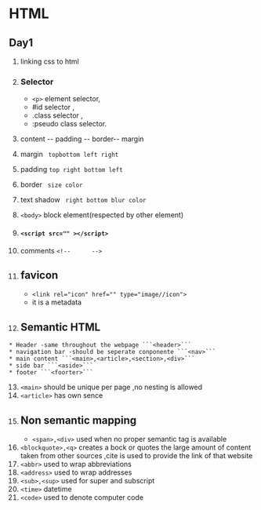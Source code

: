 # HTML 
## Day1

1. linking css to html <link href="" rel="stylesheet"/>
2. ### Selector
   * ```<p>``` element selector,
   * #id selector ,
   * .class selector ,
   * :pseudo class selector.

3. content --  padding --  border-- margin
4. margin ``` topbottom left right```
5. padding ```top right bottom left```
6. border  ``` size color```
7. text shadow ``` right bottom blur color```
8. ```<body>``` block element(respected by other element)
9. #### ```<script src="" ></script>```
10. comments ```<!--      -->```
11. ## favicon 
    * ```<link rel="icon" href="" type="image//icon">```
    * it is a metadata
12.  ## Semantic HTML
    * Header -same throughout the webpage ```<header>```
    * navigation bar -should be seperate conponente ```<nav>```
    * main content ```<main>,<article>,<section>,<div>``` 
    * side bar ```<aside>```
    * footer ```<foorter>```
13. ```<main>``` should be unique per page ,no nesting is allowed 
14. ```<article>``` has own sence 
15. ## Non semantic mapping
    * ```<span>,<div>``` used when no proper semantic tag is available
16. ```<blockquote>,<q>``` creates a bock or quotes the large amount of content taken from other sources ,cite is used to provide the link of that website
17. ```<abbr>``` used to wrap abbreviations
18. ```<address>``` used to wrap addresses
19. ```<sub>,<sup>``` used for super and subscript
20. ```<time>``` datetime
21. ```<code>``` used to denote computer code
